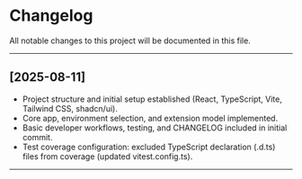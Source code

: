 # Changelog

All notable changes to this project will be documented in this file.

---

## [2025-08-11]

- Project structure and initial setup established (React, TypeScript, Vite, Tailwind CSS, shadcn/ui).
- Core app, environment selection, and extension model implemented.
- Basic developer workflows, testing, and CHANGELOG included in initial commit.
- Test coverage configuration: excluded TypeScript declaration (.d.ts) files from coverage (updated vitest.config.ts).

---
